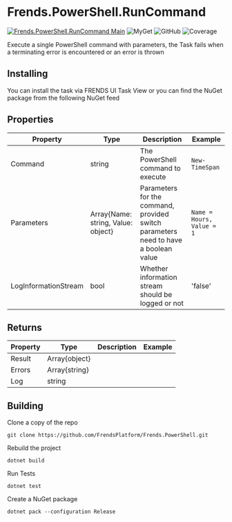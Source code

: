# Frends.PowerShell.RunCommand

[![Frends.PowerShell.RunCommand Main](https://github.com/FrendsPlatform/Frends.PowerShell/actions/workflows/RunCommand_build_and_test_on_main.yml/badge.svg)](https://github.com/FrendsPlatform/Frends.PowerShell/actions/workflows/RunCommand_build_and_test_on_main.yml)
![MyGet](https://img.shields.io/myget/frends-tasks/v/Frends.PowerShell.RunCommand?label=NuGet)
![GitHub](https://img.shields.io/github/license/FrendsPlatform/Frends.PowerShell?label=License)
![Coverage](https://app-github-custom-badges.azurewebsites.net/Badge?key=FrendsPlatform/Frends.PowerShell/Frends.PowerShell.RunCommand|main)

Execute a single PowerShell command with parameters, the Task fails when a terminating error is encountered or an error is thrown

## Installing

You can install the task via FRENDS UI Task View or you can find the NuGet package from the following NuGet feed


## Properties

| Property             | Type                               | Description                                                                         | Example                    |
| -------------------- | ---------------------------------- | ----------------------------------------------------------------------------------- | -------------------------- |
| Command              | string                             | The PowerShell command to execute                                                   | `New-TimeSpan`             |
| Parameters           | Array{Name: string, Value: object} | Parameters for the command, provided switch parameters need to have a boolean value | `Name = Hours, Value = 1`  |
| LogInformationStream | bool                               | Whether information stream should be logged or not                                  | 'false'                    |


## Returns

| Property          | Type                               | Description                                                                        | Example                    |
| ----------------- | ---------------------------------- | ---------------------------------------------------------------------------------- | -------------------------- |
| Result | Array{object} |  |  |
| Errors | Array{string} |  |  |
| Log | string |  |  |



## Building

Clone a copy of the repo

`git clone https://github.com/FrendsPlatform/Frends.PowerShell.git`

Rebuild the project

`dotnet build`

Run Tests

`dotnet test`

Create a NuGet package

`dotnet pack --configuration Release`

